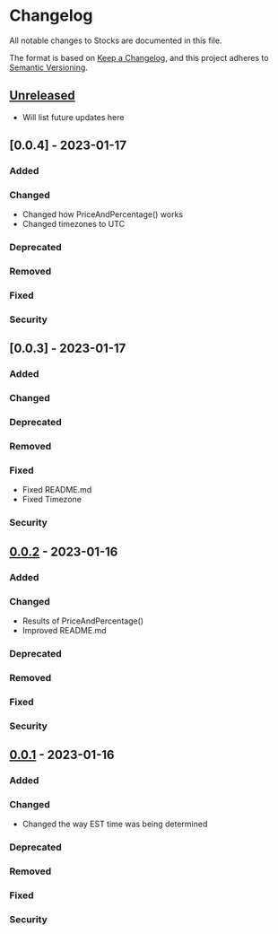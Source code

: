 # Changelog

All notable changes to Stocks are documented in this file.

The format is based on [Keep a Changelog],
and this project adheres to [Semantic Versioning].

## [Unreleased]

- Will list future updates here

## [0.0.4] - 2023-01-17

### Added

### Changed

- Changed how PriceAndPercentage() works
- Changed timezones to UTC

### Deprecated

### Removed

### Fixed

### Security

## [0.0.3] - 2023-01-17

### Added

### Changed

### Deprecated

### Removed

### Fixed

- Fixed README.md
- Fixed Timezone

### Security

## [0.0.2] - 2023-01-16

### Added

### Changed

- Results of PriceAndPercentage()
- Improved README.md

### Deprecated

### Removed

### Fixed

### Security

## [0.0.1] - 2023-01-16

### Added

### Changed

- Changed the way EST time was being determined

### Deprecated

### Removed

### Fixed

### Security

<!-- Links -->
[keep a changelog]: https://keepachangelog.com/en/1.0.0/
[semantic versioning]: https://semver.org/spec/v2.0.0.html

<!-- Versions -->
[unreleased]: https://github.com/octolibs/stocks/compare/v0.0.1...MAIN
[0.0.2]: https://github.com/octolibs/stocks/compare/v0.0.1...v0.0.2
[0.0.1]: https://github.com/octolibs/stocks/releases/tag/v0.0.1

